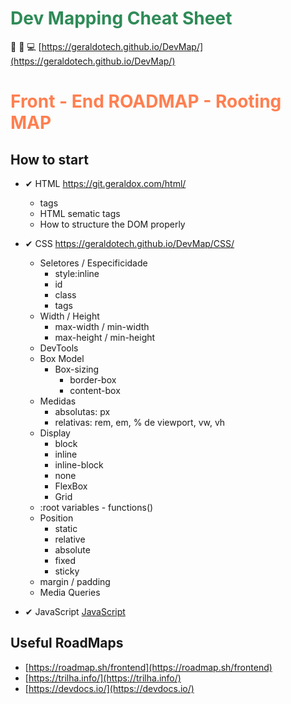 # <span style="color:SeaGreen">Dev Mapping Cheat Sheet</span>

:rocket: :tada: 💻
[https://geraldotech.github.io/DevMap/](https://geraldotech.github.io/DevMap/)

# <span style="color: coral">Front - End ROADMAP - Rooting MAP</span>

## How to start

- ✔ HTML <a href="https://git.geraldox.com/HTML/" target="_blank">https://git.geraldox.com/html/</a>

  - tags
  - HTML sematic tags
  - How to structure the DOM properly

- ✔ CSS <a href="https://geraldotech.github.io/DevMap/CSS/" target="_blank">https://geraldotech.github.io/DevMap/CSS/</a>

  - Seletores / Especificidade
    - style:inline
    - id
    - class
    - tags
  - Width / Height
    - max-width / min-width
    - max-height / min-height
  - DevTools
  - Box Model
    - Box-sizing
      - border-box
      - content-box
  - Medidas
    - absolutas: px
    - relativas: rem, em, % de viewport, vw, vh
  - Display
    - block
    - inline
    - inline-block
    - none
    - FlexBox
    - Grid
  - :root variables - functions()
  - Position
    - static
    - relative
    - absolute
    - fixed
    - sticky
  - margin / padding
  - Media Queries

- ✔ JavaScript <a href="https://github.com/geraldotech/DevMap/tree/main/JavaScript" target="_blank">JavaScript</a>

## Useful RoadMaps

- [https://roadmap.sh/frontend](https://roadmap.sh/frontend)
- [https://trilha.info/](https://trilha.info/)
- [https://devdocs.io/](https://devdocs.io/)
